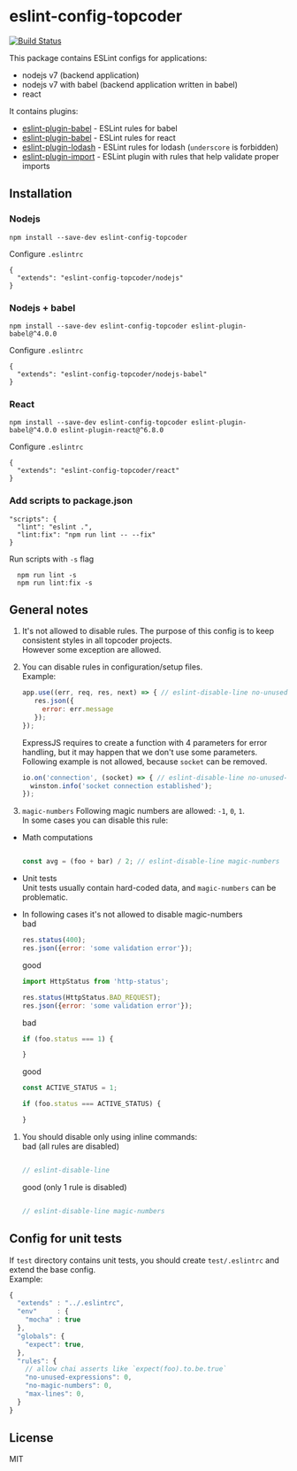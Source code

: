 # eslint-config-topcoder

[![Build Status](https://travis-ci.org/lsentkiewicz/eslint-config-topcoder.svg?branch=master)](https://travis-ci.org/lsentkiewicz/eslint-config-topcoder)

This package contains ESLint configs for applications:
- nodejs v7 (backend application)
- nodejs v7 with babel (backend application written in babel)
- react

It contains plugins:
- [eslint-plugin-babel](https://github.com/babel/eslint-plugin-babel) - ESLint rules for babel
- [eslint-plugin-babel](https://github.com/yannickcr/eslint-plugin-react) - ESLint rules for react
- [eslint-plugin-lodash](https://github.com/wix/eslint-plugin-lodash) - ESLint rules for lodash (`underscore` is forbidden)
- [eslint-plugin-import](https://github.com/benmosher/eslint-plugin-import) - ESLint plugin with rules that help validate proper imports

## Installation

### Nodejs

```
npm install --save-dev eslint-config-topcoder
```

Configure `.eslintrc`

```
{
  "extends": "eslint-config-topcoder/nodejs"
}
```

### Nodejs + babel

```
npm install --save-dev eslint-config-topcoder eslint-plugin-babel@^4.0.0
```

Configure `.eslintrc`

```
{
  "extends": "eslint-config-topcoder/nodejs-babel"
}
```

### React

```
npm install --save-dev eslint-config-topcoder eslint-plugin-babel@^4.0.0 eslint-plugin-react@^6.8.0
```

Configure `.eslintrc`

```
{
  "extends": "eslint-config-topcoder/react"
}
```


### Add scripts to package.json

```
"scripts": {
  "lint": "eslint .",
  "lint:fix": "npm run lint -- --fix"
}
```

Run scripts with `-s` flag  
```
  npm run lint -s
  npm run lint:fix -s
```

## General notes
1. It's not allowed to disable rules. The purpose of this config is to keep consistent styles in all topcoder projects.  
   However some exception are allowed.  
1. You can disable rules in configuration/setup files.  
   Example:

   ```js
   app.use((err, req, res, next) => { // eslint-disable-line no-unused-vars
      res.json({
        error: err.message
      });
   });
   ```
   ExpressJS requires to create a function with 4 parameters for error handling, but it may happen that we don't use some parameters.  
   Following example is not allowed, because `socket` can be removed.
   ```js
   io.on('connection', (socket) => { // eslint-disable-line no-unused-vars
     winston.info('socket connection established');
   });
   ```
1. `magic-numbers`
   Following magic numbers are allowed: `-1`, `0`, `1`.  
   In some cases you can disable this rule:  
  * Math computations  
     ```js

     const avg = (foo + bar) / 2; // eslint-disable-line magic-numbers
     ```
  * Unit tests  
     Unit tests usually contain hard-coded data, and `magic-numbers` can be problematic.  
     
  * In following cases it's not allowed to disable magic-numbers  
     bad
     ```js
     res.status(400);
     res.json({error: 'some validation error'});
     ```
     good
     ```js
     import HttpStatus from 'http-status';
    
     res.status(HttpStatus.BAD_REQUEST);
     res.json({error: 'some validation error'});
     ```

     bad
     ```js
     if (foo.status === 1) {
    
     }
     ```
     good
     ```js
     const ACTIVE_STATUS = 1;
    
     if (foo.status === ACTIVE_STATUS) {
    
     }
     ```
1. You should disable only using inline commands:  
   bad (all rules are disabled)  
   ```js

   // eslint-disable-line
   ```  
   good (only 1 rule is disabled)  
   ```js

   // eslint-disable-line magic-numbers
   ```


## Config for unit tests
If `test` directory contains unit tests, you should create `test/.eslintrc` and extend the base config.  
Example:
```js
{
  "extends" : "../.eslintrc",
  "env"     : {
    "mocha" : true
  },
  "globals": {
    "expect": true,
  },
  "rules": {
    // allow chai asserts like `expect(foo).to.be.true`
    "no-unused-expressions": 0,
    "no-magic-numbers": 0,
    "max-lines": 0,
  }
}
```

## License
MIT

